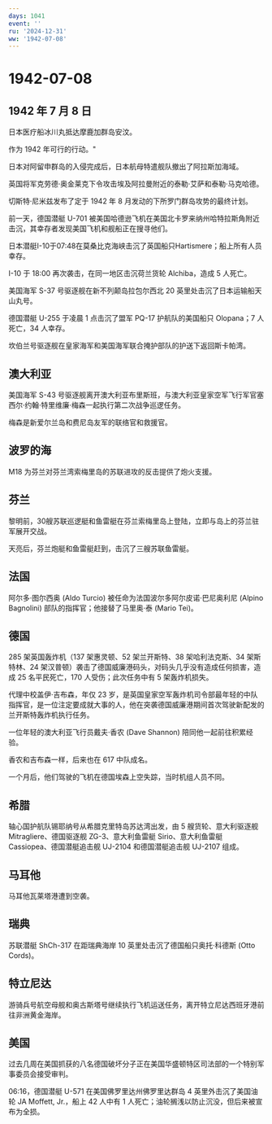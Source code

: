 ```yaml
---
days: 1041
event: ''
ru: '2024-12-31'
ww: '1942-07-08'
---
```


# 1942-07-08

## 1942 年 7 月 8 日

日本医疗船冰川丸抵达摩鹿加群岛安汶。

作为 1942 年可行的行动。"

日本对阿留申群岛的入侵完成后，日本航母特遣舰队撤出了阿拉斯加海域。

英国将军克劳德·奥金莱克下令攻击埃及阿拉曼附近的泰勒·艾萨和泰勒·马克哈德。

切斯特·尼米兹发布了定于 1942 年 8 月发动的下所罗门群岛攻势的最终计划。

前一天，德国潜艇 U-701
被美国哈德逊飞机在美国北卡罗来纳州哈特拉斯角附近击沉，其幸存者发现美国飞机和舰船正在搜寻他们。

日本潜艇I-10于07:48在莫桑比克海峡击沉了英国船只Hartismere；船上所有人员幸存。

I-10 于 18:00 再次袭击，在同一地区击沉荷兰货轮 Alchiba，造成 5 人死亡。

美国海军 S-37 号驱逐舰在新不列颠岛拉包尔西北 20
英里处击沉了日本运输船天山丸号。

德国潜艇 U-255 于凌晨 1 点击沉了盟军 PQ-17 护航队的美国船只 Olopana；7
人死亡，34 人幸存。

坎伯兰号驱逐舰在皇家海军和美国海军联合掩护部队的护送下返回斯卡帕湾。

## 澳大利亚

美国海军 S-43
号驱逐舰离开澳大利亚布里斯班，与澳大利亚皇家空军飞行军官塞西尔·约翰·特里维廉·梅森一起执行第二次战争巡逻任务。

梅森是新爱尔兰岛和费尼岛友军的联络官和救援官。

## 波罗的海

M18 为芬兰对芬兰湾索梅里岛的苏联进攻的反击提供了炮火支援。

## 芬兰

黎明前，30艘苏联巡逻艇和鱼雷艇在芬兰索梅里岛上登陆，立即与岛上的芬兰驻军展开交战。

天亮后，芬兰炮艇和鱼雷艇赶到，击沉了三艘苏联鱼雷艇。

## 法国

阿尔多·图尔西奥 (Aldo Turcio) 被任命为法国波尔多阿尔皮诺·巴尼奥利尼
(Alpino Bagnolini) 部队的指挥官；他接替了马里奥·泰 (Mario Tei)。

## 德国

285 架英国轰炸机（137 架惠灵顿、52 架兰开斯特、38 架哈利法克斯、34
架斯特林、24
架汉普顿）袭击了德国威廉港码头，对码头几乎没有造成任何损害，造成 25
名平民死亡，170 人受伤；此次任务中有 5 架轰炸机损失。

代理中校盖伊·吉布森，年仅 23
岁，是英国皇家空军轰炸机司令部最年轻的中队指挥官，是一位注定要成就大事的人，他在突袭德国威廉港期间首次驾驶新配发的兰开斯特轰炸机执行任务。

一位年轻的澳大利亚飞行员戴夫·香农 (Dave Shannon)
陪同他一起前往积累经验。

香农和吉布森一样，后来也在 617 中队成名。

一个月后，他们驾驶的飞机在德国埃森上空失踪，当时机组人员不同。

## 希腊

轴心国护航队锡耶纳号从希腊克里特岛苏达湾出发，由 5 艘货轮、意大利驱逐舰
Mitragliere、德国驱逐舰 ZG-3、意大利鱼雷艇 Sirio、意大利鱼雷艇
Cassiopea、德国潜艇追击舰 UJ-2104 和德国潜艇追击舰 UJ-2107 组成。

## 马耳他

马耳他瓦莱塔港遭到空袭。

## 瑞典

苏联潜艇 ShCh-317 在距瑞典海岸 10 英里处击沉了德国船只奥托·科德斯 (Otto
Cords)。

## 特立尼达

游骑兵号航空母舰和奥古斯塔号继续执行飞机运送任务，离开特立尼达西班牙港前往非洲黄金海岸。

## 美国

过去几周在美国抓获的八名德国破坏分子正在美国华盛顿特区司法部的一个特别军事委员会接受审判。

06:16，德国潜艇 U-571 在美国佛罗里达州佛罗里达群岛 4
英里外击沉了美国油轮 JA Moffett, Jr.，船上 42 人中有 1
人死亡；油轮搁浅以防止沉没，但后来被宣布为全损。